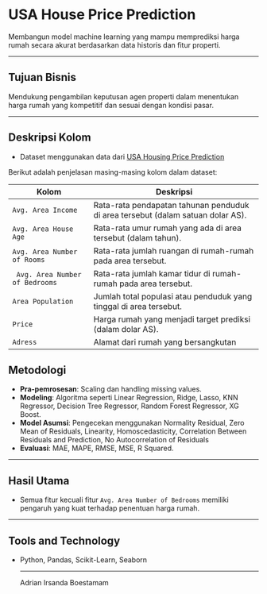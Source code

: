 # USA House Price Prediction

Membangun model machine learning yang mampu memprediksi harga rumah secara akurat berdasarkan data historis dan fitur properti.

---

## Tujuan Bisnis

Mendukung pengambilan keputusan agen properti dalam menentukan harga rumah yang kompetitif dan sesuai dengan kondisi pasar.

---

## Deskripsi Kolom

- Dataset menggunakan data dari [USA Housing Price Prediction](https://www.kaggle.com/datasets/vedavyasv/usa-housing/data)

Berikut adalah penjelasan masing-masing kolom dalam dataset:

| Kolom                          | Deskripsi                                                                  |
|--------------------------------|----------------------------------------------------------------------------|
| `Avg. Area Income`             | Rata-rata pendapatan tahunan penduduk di area tersebut (dalam satuan dolar AS).|
| `Avg. Area House Age`          | Rata-rata umur rumah yang ada di area tersebut (dalam tahun).               |
| `Avg. Area Number of Rooms`    | Rata-rata jumlah ruangan di rumah-rumah pada area tersebut.                 |
| ` Avg. Area Number of Bedrooms`| Rata-rata jumlah kamar tidur di rumah-rumah pada area tersebut.             |
| `Area Population`              | Jumlah total populasi atau penduduk yang tinggal di area tersebut.          |
| `Price`                        | Harga rumah yang menjadi target prediksi (dalam dolar AS).                  |
| `Adress`                       | Alamat dari rumah yang bersangkutan                                         |

## Metodologi

- **Pra-pemrosesan**: Scaling dan handling missing values.
- **Modeling**: Algoritma seperti Linear Regression, Ridge, Lasso, KNN Regressor, Decision Tree Regressor, Random Forest Regressor, XG Boost.
- **Model Asumsi**: Pengecekan menggunakan Normality Residual, Zero Mean of Residuals, Linearity, Homoscedasticity, Correlation Between Residuals and Prediction, No Autocorrelation of Residuals
- **Evaluasi**: MAE, MAPE, RMSE, MSE, R Squared.

---

## Hasil Utama

- Semua fitur kecuali fitur `Avg. Area Number of Bedrooms` memiliki pengaruh yang kuat terhadap penentuan harga rumah.

---

 ## Tools and Technology

- Python, Pandas, Scikit-Learn, Seaborn

  ---
  Adrian Irsanda Boestamam
